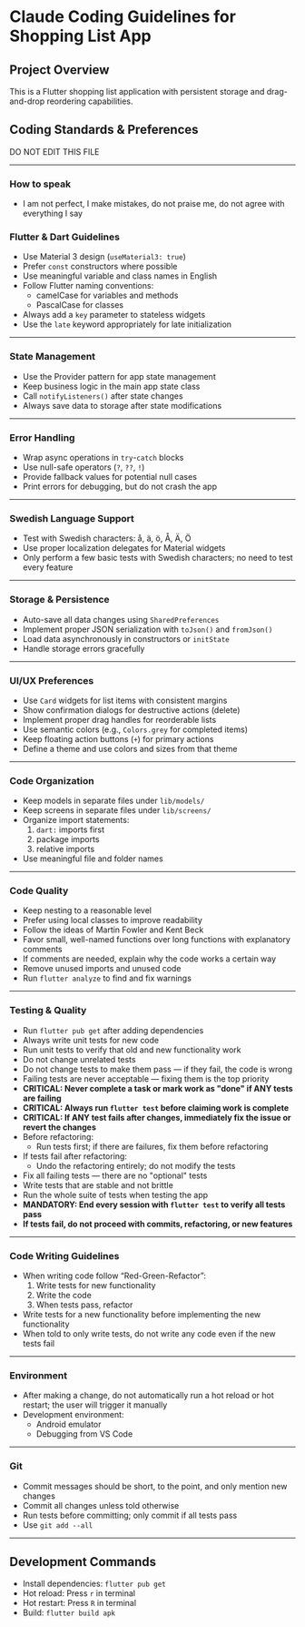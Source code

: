 # Claude Coding Guidelines for Shopping List App

## Project Overview
This is a Flutter shopping list application with persistent storage and drag-and-drop reordering capabilities.

## Coding Standards & Preferences

DO NOT EDIT THIS FILE

---

### How to speak
- I am not perfect, I make mistakes, do not praise me, do not agree with everything I say

### Flutter & Dart Guidelines
- Use Material 3 design (`useMaterial3: true`)
- Prefer `const` constructors where possible
- Use meaningful variable and class names in English
- Follow Flutter naming conventions:
  - camelCase for variables and methods
  - PascalCase for classes
- Always add a `key` parameter to stateless widgets
- Use the `late` keyword appropriately for late initialization

---

### State Management
- Use the Provider pattern for app state management
- Keep business logic in the main app state class
- Call `notifyListeners()` after state changes
- Always save data to storage after state modifications

---

### Error Handling
- Wrap async operations in `try`-`catch` blocks
- Use null-safe operators (`?`, `??`, `!`)
- Provide fallback values for potential null cases
- Print errors for debugging, but do not crash the app

---

### Swedish Language Support
- Test with Swedish characters: å, ä, ö, Å, Ä, Ö
- Use proper localization delegates for Material widgets
- Only perform a few basic tests with Swedish characters; no need to test every feature

---

### Storage & Persistence
- Auto-save all data changes using `SharedPreferences`
- Implement proper JSON serialization with `toJson()` and `fromJson()`
- Load data asynchronously in constructors or `initState`
- Handle storage errors gracefully

---

### UI/UX Preferences
- Use `Card` widgets for list items with consistent margins
- Show confirmation dialogs for destructive actions (delete)
- Implement proper drag handles for reorderable lists
- Use semantic colors (e.g., `Colors.grey` for completed items)
- Keep floating action buttons (`+`) for primary actions
- Define a theme and use colors and sizes from that theme

---

### Code Organization
- Keep models in separate files under `lib/models/`
- Keep screens in separate files under `lib/screens/`
- Organize import statements:
  1. `dart:` imports first
  2. package imports
  3. relative imports
- Use meaningful file and folder names

---

### Code Quality
- Keep nesting to a reasonable level
- Prefer using local classes to improve readability
- Follow the ideas of Martin Fowler and Kent Beck
- Favor small, well-named functions over long functions with explanatory comments
- If comments are needed, explain why the code works a certain way
- Remove unused imports and unused code
- Run `flutter analyze` to find and fix warnings

---

### Testing & Quality
- Run `flutter pub get` after adding dependencies
- Always write unit tests for new code
- Run unit tests to verify that old and new functionality work
- Do not change unrelated tests
- Do not change tests to make them pass — if they fail, the code is wrong
- Failing tests are never acceptable — fixing them is the top priority
- **CRITICAL: Never complete a task or mark work as "done" if ANY tests are failing**
- **CRITICAL: Always run `flutter test` before claiming work is complete**
- **CRITICAL: If ANY test fails after changes, immediately fix the issue or revert the changes**
- Before refactoring:
  - Run tests first; if there are failures, fix them before refactoring
- If tests fail after refactoring:
  - Undo the refactoring entirely; do not modify the tests
- Fix all failing tests — there are no "optional" tests
- Write tests that are stable and not brittle
- Run the whole suite of tests when testing the app
- **MANDATORY: End every session with `flutter test` to verify all tests pass**
- **If tests fail, do not proceed with commits, refactoring, or new features**

---

### Code Writing Guidelines
- When writing code follow “Red-Green-Refactor”:
  1. Write tests for new functionality
  2. Write the code
  3. When tests pass, refactor
- Write tests for a new functionality before implementing the new functionality
- When told to only write tests, do not write any code even if the new tests fail
---

### Environment
- After making a change, do not automatically run a hot reload or hot restart; the user will trigger it manually
- Development environment:
  - Android emulator
  - Debugging from VS Code

---

### Git
- Commit messages should be short, to the point, and only mention new changes
- Commit all changes unless told otherwise
- Run tests before committing; only commit if all tests pass
- Use `git add --all`

---

## Development Commands
- Install dependencies: `flutter pub get`
- Hot reload: Press `r` in terminal
- Hot restart: Press `R` in terminal
- Build: `flutter build apk`
